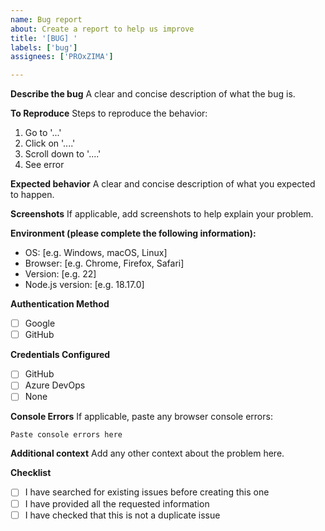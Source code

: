 ```yaml
---
name: Bug report
about: Create a report to help us improve
title: '[BUG] '
labels: ['bug']
assignees: ['PROxZIMA']

---
```


**Describe the bug**
A clear and concise description of what the bug is.

**To Reproduce**
Steps to reproduce the behavior:
1. Go to '...'
2. Click on '....'
3. Scroll down to '....'
4. See error

**Expected behavior**
A clear and concise description of what you expected to happen.

**Screenshots**
If applicable, add screenshots to help explain your problem.

**Environment (please complete the following information):**
 - OS: [e.g. Windows, macOS, Linux]
 - Browser: [e.g. Chrome, Firefox, Safari]
 - Version: [e.g. 22]
 - Node.js version: [e.g. 18.17.0]

**Authentication Method**
- [ ] Google
- [ ] GitHub

**Credentials Configured**
- [ ] GitHub
- [ ] Azure DevOps
- [ ] None

**Console Errors**
If applicable, paste any browser console errors:
```
Paste console errors here
```

**Additional context**
Add any other context about the problem here.

**Checklist**
- [ ] I have searched for existing issues before creating this one
- [ ] I have provided all the requested information
- [ ] I have checked that this is not a duplicate issue